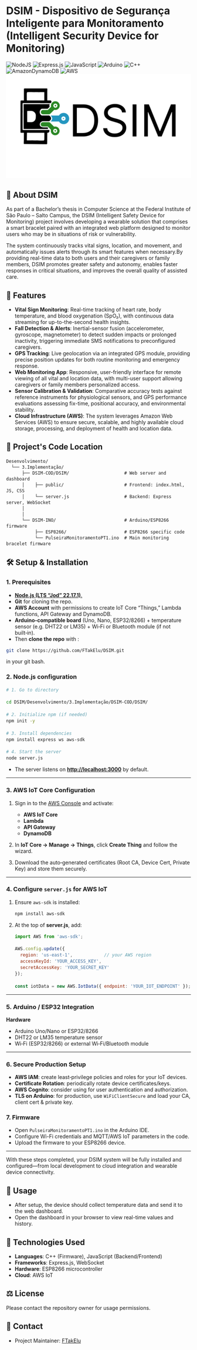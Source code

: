 # DSIM - Dispositivo de Segurança Inteligente para Monitoramento (Intelligent Security Device for Monitoring)
![NodeJS](https://img.shields.io/badge/node.js-6DA55F?style=for-the-badge&logo=node.js&logoColor=white) ![Express.js](https://img.shields.io/badge/express.js-%23404d59.svg?style=for-the-badge&logo=express&logoColor=%2361DAFB) ![JavaScript](https://img.shields.io/badge/javascript-%23323330.svg?style=for-the-badge&logo=javascript&logoColor=%23F7DF1E) ![Arduino](https://img.shields.io/badge/-Arduino-00979D?style=for-the-badge&logo=Arduino&logoColor=white) ![C++](https://img.shields.io/badge/c++-%2300599C.svg?style=for-the-badge&logo=c%2B%2B&logoColor=white) ![AmazonDynamoDB](https://img.shields.io/badge/Amazon%20DynamoDB-4053D6?style=for-the-badge&logo=Amazon%20DynamoDB&logoColor=white) ![AWS](https://img.shields.io/badge/AWS-%23FF9900.svg?style=for-the-badge&logo=amazon-aws&logoColor=white)
![ProjectLogo](https://github.com/FTakElu/DSIM/blob/6a314038459ba6172102d95c006211f7e44ce688/Desenvolvimento/3.Implementa%C3%A7%C3%A3o/DSIM-COD/DSIM/public/images/DSIM_logoExtensa.png?raw=true)
## 📌 About DSIM

As part of a Bachelor’s thesis in Computer Science at the Federal Institute of São Paulo – Salto Campus, the DSIM (Intelligent Safety Device for Monitoring) project involves developing a wearable solution that comprises a smart bracelet paired with an integrated web platform designed to monitor users who may be in situations of risk or vulnerability. 

The system continuously tracks vital signs, location, and movement, and automatically issues alerts through its smart features when necessary.By providing real-time data to both users and their caregivers or family members, DSIM promotes greater safety and autonomy, enables faster responses in critical situations, and improves the overall quality of assisted care.

## 🚀 Features

- **Vital Sign Monitoring**: Real-time tracking of heart rate, body temperature, and blood oxygenation (SpO₂), with continuous data streaming for up-to-the-second health insights.
- **Fall Detection & Alerts**: Inertial-sensor fusion (accelerometer, gyroscope, magnetometer) to detect sudden impacts or prolonged inactivity, triggering immediate SMS notifications to preconfigured caregivers.
- **GPS Tracking**: Live geolocation via an integrated GPS module, providing precise position updates for both routine monitoring and emergency response.
- **Web Monitoring App**: Responsive, user-friendly interface for remote viewing of all vital and location data, with multi-user support allowing caregivers or family members personalized access.
- **Sensor Calibration & Validation**: Comparative accuracy tests against reference instruments for physiological sensors, and GPS performance evaluations assessing fix-time, positional accuracy, and environmental stability.
- **Cloud Infrastructure (AWS)**: The system leverages Amazon Web Services (AWS) to ensure secure, scalable, and highly available cloud storage, processing, and deployment of health and location data.


## 📁 Project's Code Location

```
Desenvolvimento/
  └── 3.Implementação/
      ├── DSIM-COD/DSIM/                     # Web server and dashboard
      │    ├── public/                       # Frontend: index.html, JS, CSS
      │    └── server.js                     # Backend: Express server, WebSocket
      │
      │
      └── DSIM-INO/                          # Arduino/ESP8266 firmware
           ├── ESP8266/                      # ESP8266 specific code
           └── PulseiraMonitoramentoPT1.ino  # Main monitoring bracelet firmware
```

## 🛠️ Setup & Installation

### 1. Prerequisites

* [**Node.js (LTS “Jod” 22.17.1)**.](https://nodejs.org/en/blog/release/v22.17.1)
* **Git** for cloning the repo.
* **AWS Account** with permissions to create IoT Core “Things,” Lambda functions, API Gateway and DynamoDB.
* **Arduino-compatible board** (Uno, Nano, ESP32/8266) + temperature sensor (e.g. DHT22 or LM35) + Wi‑Fi or Bluetooth module (if not built‑in).
* Then **clone the repo** with :
```bash
git clone https://github.com/FTakElu/DSIM.git
```
in your git bash.

### 2. Node.js configuration

```bash
# 1. Go to directory

cd DSIM/Desenvolvimento/3.Implementação/DSIM-COD/DSIM/

# 2. Initialize npm (if needed)
npm init -y

# 3. Install dependencies
npm install express ws aws-sdk

# 4. Start the server
node server.js
```

* The server listens on **[http://localhost:3000](http://localhost:3000)** by default.

---

### 3. AWS IoT Core Configuration

1. Sign in to the [AWS Console](https://console.aws.amazon.com/) and activate:

   * **AWS IoT Core**
   * **Lambda**
   * **API Gateway**
   * **DynamoDB**

2. In **IoT Core → Manage → Things**, click **Create Thing** and follow the wizard.

3. Download the auto‑generated certificates (Root CA, Device Cert, Private Key) and store them securely.

---

### 4. Configure `server.js` for AWS IoT

1. Ensure `aws-sdk` is installed:

   ```bash
   npm install aws‑sdk
   ```
2. At the top of **server.js**, add:

   ```js
   import AWS from 'aws‑sdk';

   AWS.config.update({
     region: 'us‑east‑1',            // your AWS region
     accessKeyId: 'YOUR_ACCESS_KEY',
     secretAccessKey: 'YOUR_SECRET_KEY'
   });

   const iotData = new AWS.IotData({ endpoint: 'YOUR_IOT_ENDPOINT' });
   ```

---

### 5. Arduino / ESP32 Integration

   **Hardware**

   * Arduino Uno/Nano or ESP32/8266
   * DHT22 or LM35 temperature sensor
   * Wi‑Fi (ESP32/8266) or external Wi‑Fi/Bluetooth module

---

### 6. Secure Production Setup

* **AWS IAM**: create least‑privilege policies and roles for your IoT devices.
* **Certificate Rotation**: periodically rotate device certificates/keys.
* **AWS Cognito**: consider using for user authentication and authorization.
* **TLS on Arduino**: for production, use `WiFiClientSecure` and load your CA, client cert & private key.

### 7. Firmware

- Open `PulseiraMonitoramentoPT1.ino` in the Arduino IDE.
- Configure Wi-Fi credentials and MQTT/AWS IoT parameters in the code.
- Upload the firmware to your ESP8266 device.

---

With these steps completed, your DSIM system will be fully installed and configured—from local development to cloud integration and wearable device connectivity.


## 🧪 Usage

- After setup, the device should collect temperature data and send it to the web dashboard.
- Open the dashboard in your browser to view real-time values and history.

## 🧩 Technologies Used

- **Languages**: C++ (Firmware), JavaScript (Backend/Frontend)
- **Frameworks**: Express.js, WebSocket
- **Hardware**: ESP8266 microcontroller
- **Cloud**: AWS IoT

## ⚖ License

Please contact the repository owner for usage permissions.

## 👤 Contact

- Project Maintainer: [FTakElu](https://github.com/FTakElu)